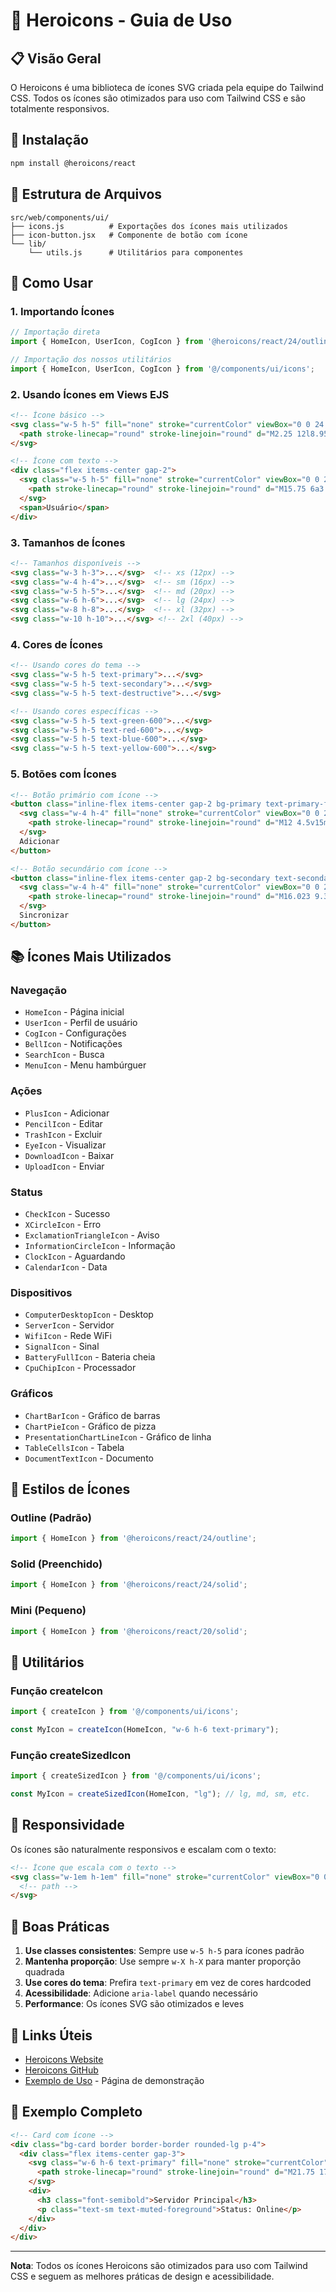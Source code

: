 # 🎨 Heroicons - Guia de Uso

## 📋 Visão Geral

O Heroicons é uma biblioteca de ícones SVG criada pela equipe do Tailwind CSS. Todos os ícones são otimizados para uso com Tailwind CSS e são totalmente responsivos.

## 🚀 Instalação

```bash
npm install @heroicons/react
```

## 📁 Estrutura de Arquivos

```
src/web/components/ui/
├── icons.js          # Exportações dos ícones mais utilizados
├── icon-button.jsx   # Componente de botão com ícone
└── lib/
    └── utils.js      # Utilitários para componentes
```

## 🎯 Como Usar

### 1. Importando Ícones

```javascript
// Importação direta
import { HomeIcon, UserIcon, CogIcon } from '@heroicons/react/24/outline';

// Importação dos nossos utilitários
import { HomeIcon, UserIcon, CogIcon } from '@/components/ui/icons';
```

### 2. Usando Ícones em Views EJS

```html
<!-- Ícone básico -->
<svg class="w-5 h-5" fill="none" stroke="currentColor" viewBox="0 0 24 24">
  <path stroke-linecap="round" stroke-linejoin="round" d="M2.25 12l8.954-8.955c.44-.439 1.152-.439 1.591 0L21.75 12M4.5 9.75v10.125c0 .621.504 1.125 1.125 1.125H9.75v-4.875c0-.621.504-1.125 1.125-1.125h2.25c.621 0 1.125.504 1.125 1.125V21h4.125c.621 0 1.125-.504 1.125-1.125V9.75M8.25 21h8.25" />
</svg>

<!-- Ícone com texto -->
<div class="flex items-center gap-2">
  <svg class="w-5 h-5" fill="none" stroke="currentColor" viewBox="0 0 24 24">
    <path stroke-linecap="round" stroke-linejoin="round" d="M15.75 6a3.75 3.75 0 11-7.5 0 3.75 3.75 0 017.5 0zM4.501 20.118a7.5 7.5 0 0114.998 0A17.933 17.933 0 0112 21c-2.796 0-5.216-.584-7.499-1.882z" />
  </svg>
  <span>Usuário</span>
</div>
```

### 3. Tamanhos de Ícones

```html
<!-- Tamanhos disponíveis -->
<svg class="w-3 h-3">...</svg>  <!-- xs (12px) -->
<svg class="w-4 h-4">...</svg>  <!-- sm (16px) -->
<svg class="w-5 h-5">...</svg>  <!-- md (20px) -->
<svg class="w-6 h-6">...</svg>  <!-- lg (24px) -->
<svg class="w-8 h-8">...</svg>  <!-- xl (32px) -->
<svg class="w-10 h-10">...</svg> <!-- 2xl (40px) -->
```

### 4. Cores de Ícones

```html
<!-- Usando cores do tema -->
<svg class="w-5 h-5 text-primary">...</svg>
<svg class="w-5 h-5 text-secondary">...</svg>
<svg class="w-5 h-5 text-destructive">...</svg>

<!-- Usando cores específicas -->
<svg class="w-5 h-5 text-green-600">...</svg>
<svg class="w-5 h-5 text-red-600">...</svg>
<svg class="w-5 h-5 text-blue-600">...</svg>
<svg class="w-5 h-5 text-yellow-600">...</svg>
```

### 5. Botões com Ícones

```html
<!-- Botão primário com ícone -->
<button class="inline-flex items-center gap-2 bg-primary text-primary-foreground px-4 py-2 rounded-md hover:bg-primary/90 transition-colors">
  <svg class="w-4 h-4" fill="none" stroke="currentColor" viewBox="0 0 24 24">
    <path stroke-linecap="round" stroke-linejoin="round" d="M12 4.5v15m7.5-7.5h-15" />
  </svg>
  Adicionar
</button>

<!-- Botão secundário com ícone -->
<button class="inline-flex items-center gap-2 bg-secondary text-secondary-foreground px-4 py-2 rounded-md hover:bg-secondary/80 transition-colors">
  <svg class="w-4 h-4" fill="none" stroke="currentColor" viewBox="0 0 24 24">
    <path stroke-linecap="round" stroke-linejoin="round" d="M16.023 9.348h4.992v-.001M2.985 19.644v-4.992m0 0h4.992m-4.993 0l3.181 3.183a8.25 8.25 0 0013.803-3.7M4.031 9.865a8.25 8.25 0 0113.803-3.7l3.181 3.182m0-4.991v4.99" />
  </svg>
  Sincronizar
</button>
```

## 📚 Ícones Mais Utilizados

### Navegação
- `HomeIcon` - Página inicial
- `UserIcon` - Perfil de usuário
- `CogIcon` - Configurações
- `BellIcon` - Notificações
- `SearchIcon` - Busca
- `MenuIcon` - Menu hambúrguer

### Ações
- `PlusIcon` - Adicionar
- `PencilIcon` - Editar
- `TrashIcon` - Excluir
- `EyeIcon` - Visualizar
- `DownloadIcon` - Baixar
- `UploadIcon` - Enviar

### Status
- `CheckIcon` - Sucesso
- `XCircleIcon` - Erro
- `ExclamationTriangleIcon` - Aviso
- `InformationCircleIcon` - Informação
- `ClockIcon` - Aguardando
- `CalendarIcon` - Data

### Dispositivos
- `ComputerDesktopIcon` - Desktop
- `ServerIcon` - Servidor
- `WifiIcon` - Rede WiFi
- `SignalIcon` - Sinal
- `BatteryFullIcon` - Bateria cheia
- `CpuChipIcon` - Processador

### Gráficos
- `ChartBarIcon` - Gráfico de barras
- `ChartPieIcon` - Gráfico de pizza
- `PresentationChartLineIcon` - Gráfico de linha
- `TableCellsIcon` - Tabela
- `DocumentTextIcon` - Documento

## 🎨 Estilos de Ícones

### Outline (Padrão)
```javascript
import { HomeIcon } from '@heroicons/react/24/outline';
```

### Solid (Preenchido)
```javascript
import { HomeIcon } from '@heroicons/react/24/solid';
```

### Mini (Pequeno)
```javascript
import { HomeIcon } from '@heroicons/react/20/solid';
```

## 🔧 Utilitários

### Função createIcon
```javascript
import { createIcon } from '@/components/ui/icons';

const MyIcon = createIcon(HomeIcon, "w-6 h-6 text-primary");
```

### Função createSizedIcon
```javascript
import { createSizedIcon } from '@/components/ui/icons';

const MyIcon = createSizedIcon(HomeIcon, "lg"); // lg, md, sm, etc.
```

## 📱 Responsividade

Os ícones são naturalmente responsivos e escalam com o texto:

```html
<!-- Ícone que escala com o texto -->
<svg class="w-1em h-1em" fill="none" stroke="currentColor" viewBox="0 0 24 24">
  <!-- path -->
</svg>
```

## 🎯 Boas Práticas

1. **Use classes consistentes**: Sempre use `w-5 h-5` para ícones padrão
2. **Mantenha proporção**: Use sempre `w-X h-X` para manter proporção quadrada
3. **Use cores do tema**: Prefira `text-primary` em vez de cores hardcoded
4. **Acessibilidade**: Adicione `aria-label` quando necessário
5. **Performance**: Os ícones SVG são otimizados e leves

## 🔗 Links Úteis

- [Heroicons Website](https://heroicons.com)
- [Heroicons GitHub](https://github.com/tailwindlabs/heroicons)
- [Exemplo de Uso](/icons) - Página de demonstração

## 📝 Exemplo Completo

```html
<!-- Card com ícone -->
<div class="bg-card border border-border rounded-lg p-4">
  <div class="flex items-center gap-3">
    <svg class="w-6 h-6 text-primary" fill="none" stroke="currentColor" viewBox="0 0 24 24">
      <path stroke-linecap="round" stroke-linejoin="round" d="M21.75 17.25v-.228a4.5 4.5 0 00-.12-1.03l-2.268-9.64a3.375 3.375 0 00-3.285-2.602H7.923a3.375 3.375 0 00-3.285 2.602l-2.268 9.64a4.5 4.5 0 00-.12 1.03v.228m19.5 0a3 3 0 01-3 3H5.25a3 3 0 01-3-3m19.5 0a3 3 0 00-3-3H5.25a3 3 0 00-3 3m16.5 0h.008v.008h-.008v-.008zm-3 0h.008v.008h-.008v-.008z" />
    </svg>
    <div>
      <h3 class="font-semibold">Servidor Principal</h3>
      <p class="text-sm text-muted-foreground">Status: Online</p>
    </div>
  </div>
</div>
```

---

**Nota**: Todos os ícones Heroicons são otimizados para uso com Tailwind CSS e seguem as melhores práticas de design e acessibilidade.